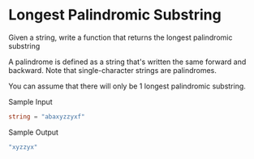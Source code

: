 # Longest Palindromic Substring

Given a string, write a function that returns the longest palindromic substring

A palindrome is defined as a string that's written the same forward and backward. Note that single-character strings are palindromes.

You can assume that there will only be 1 longest palindromic substring.

Sample Input

```go
string = "abaxyzzyxf"
```

Sample Output

```go
"xyzzyx"
```
